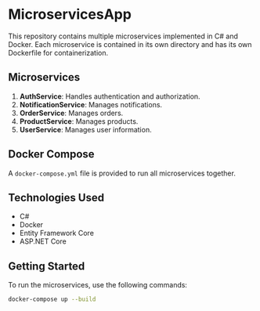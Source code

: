 # MicroservicesApp

This repository contains multiple microservices implemented in C# and Docker. Each microservice is contained in its own directory and has its own Dockerfile for containerization.

## Microservices

1. **AuthService**: Handles authentication and authorization.
2. **NotificationService**: Manages notifications.
3. **OrderService**: Manages orders.
4. **ProductService**: Manages products.
5. **UserService**: Manages user information.

## Docker Compose

A `docker-compose.yml` file is provided to run all microservices together.

## Technologies Used

- C#
- Docker
- Entity Framework Core
- ASP.NET Core

## Getting Started

To run the microservices, use the following commands:

```bash
docker-compose up --build
